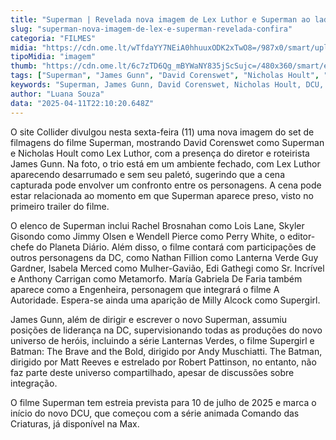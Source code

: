 ```yaml
---
title: "Superman | Revelada nova imagem de Lex Luthor e Superman ao lado de James Gunn"
slug: "superman-nova-imagem-de-lex-e-superman-revelada-confira"
categoria: "FILMES"
midia: "https://cdn.ome.lt/wTfdaYY7NEiA0hhuuxODK2xTwO8=/987x0/smart/uploads/conteudo/fotos/Design_sem_nome_-_2025-04-11T181517.821.png"
tipoMidia: "imagem"
thumb: "https://cdn.ome.lt/6c7zTD6Qg_mBYWaNY835jScSujc=/480x360/smart/extras/conteudos/Design_sem_nome_-_2025-04-11T181517.821.png"
tags: ["Superman", "James Gunn", "David Corenswet", "Nicholas Hoult", "DCU", "DC Comics", "filme Superman", "especial-Superman"]
keywords: "Superman, James Gunn, David Corenswet, Nicholas Hoult, DCU, DC Comics, filme Superman"
author: "Luana Souza"
data: "2025-04-11T22:10:20.648Z"
---
```


O site Collider divulgou nesta sexta-feira (11) uma nova imagem do set de filmagens do filme Superman, mostrando David Corenswet como Superman e Nicholas Hoult como Lex Luthor, com a presença do diretor e roteirista James Gunn. Na foto, o trio está em um ambiente fechado, com Lex Luthor aparecendo desarrumado e sem seu paletó, sugerindo que a cena capturada pode envolver um confronto entre os personagens. A cena pode estar relacionada ao momento em que Superman aparece preso, visto no primeiro trailer do filme.

O elenco de Superman inclui Rachel Brosnahan como Lois Lane, Skyler Gisondo como Jimmy Olsen e Wendell Pierce como Perry White, o editor-chefe do Planeta Diário. Além disso, o filme contará com participações de outros personagens da DC, como Nathan Fillion como Lanterna Verde Guy Gardner, Isabela Merced como Mulher-Gavião, Edi Gathegi como Sr. Incrível e Anthony Carrigan como Metamorfo. María Gabriela De Faria também aparece como a Engenheira, personagem que integrará o filme A Autoridade. Espera-se ainda uma aparição de Milly Alcock como Supergirl.

James Gunn, além de dirigir e escrever o novo Superman, assumiu posições de liderança na DC, supervisionando todas as produções do novo universo de heróis, incluindo a série Lanternas Verdes, o filme Supergirl e Batman: The Brave and the Bold, dirigido por Andy Muschiatti. The Batman, dirigido por Matt Reeves e estrelado por Robert Pattinson, no entanto, não faz parte deste universo compartilhado, apesar de discussões sobre integração.

O filme Superman tem estreia prevista para 10 de julho de 2025 e marca o início do novo DCU, que começou com a série animada Comando das Criaturas, já disponível na Max.